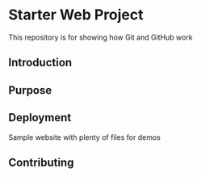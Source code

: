 # Starter Web Project

This repository is for showing how Git and GitHub work

## Introduction

## Purpose

## Deployment

Sample website with plenty of files for demos

## Contributing
